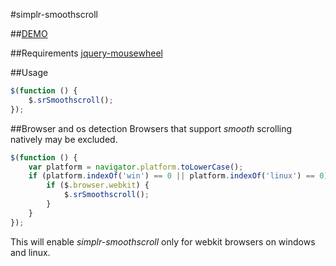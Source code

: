 #simplr-smoothscroll

##[DEMO](http://simov.github.io/simplr-smoothscroll/examples/demo1.html)

##Requirements
[jquery-mousewheel](https://github.com/brandonaaron/jquery-mousewheel/)

##Usage
```js
$(function () {
	$.srSmoothscroll();
});
```

##Browser and os detection
Browsers that support *smooth* scrolling natively may be excluded.
```js
$(function () {
	var platform = navigator.platform.toLowerCase();
	if (platform.indexOf('win') == 0 || platform.indexOf('linux') == 0) {
		if ($.browser.webkit) {
			$.srSmoothscroll();
		}
	}
});
```
This will enable *simplr-smoothscroll* only for webkit browsers on windows and linux.
